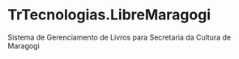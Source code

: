 # TrTecnologias.LibreMaragogi

Sistema de Gerenciamento de Livros para Secretaria da Cultura de Maragogi

